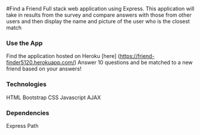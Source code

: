 #Find a Friend
Full stack web application using Express. This application will take in results from the survey and compare answers with those from other users and then display the name and picture of the user who is the closest match

### Use the App
Find the application hosted on Heroku [here] (https://friend-finder5120.herokuapp.com/)
Answer 10 questions and be matched to a new friend based on your answers!

### Technologies
HTML
Bootstrap
CSS
Javascript
AJAX

### Dependencies 
Express
Path